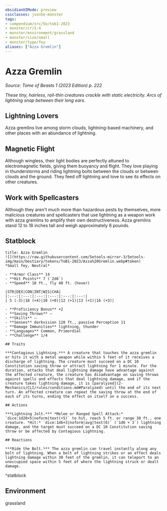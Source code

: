 ```yaml
---
obsidianUIMode: preview
cssclasses: json5e-monster
tags:
- compendium/src/5e/tob1-2023
- monster/cr/1-4
- monster/environment/grassland
- monster/size/small
- monster/type/fey
aliases: ["Azza Gremlin"]
---
```

# Azza Gremlin
*Source: Tome of Beasts 1 (2023 Edition) p. 222*  

*These tiny, hairless, rail-thin creatures crackle with static electricity. Arcs of lightning snap between their long ears.*

## Lightning Lovers

Azza gremlins live among storm clouds, lightning-based machinery, and other places with an abundance of lightning.

## Magnetic Flight

Although wingless, their light bodies are perfectly attuned to electromagnetic fields, giving them buoyancy and flight. They love playing in thunderstorms and riding lightning bolts between the clouds or between clouds and the ground. They feed off lightning and love to see its effects on other creatures.

## Work with Spellcasters

Although they aren't much more than hazardous pests by themselves, more malicious creatures and spellcasters that use lightning as a weapon work with azza gremlins to amplify their own destructiveness. Azza gremlins stand 12 to 18 inches tall and weigh approximately 8 pounds.

## Statblock

```ad-statblock
title: Azza Gremlin
![](https://raw.githubusercontent.com/5etools-mirror-3/5etools-img/main/bestiary/tokens/ToB1-2023/Azza%20Gremlin.webp#token)
*Small fey, Neutral*

- **Armor Class** 14
- **Hit Points** 7 (`2d6`)
- **Speed** 10 ft., fly 40 ft. (hover)

|STR|DEX|CON|INT|WIS|CHA|
|:---:|:---:|:---:|:---:|:---:|:---:|
| 5 (-3)|18 (+4)|10 (+0)|12 (+1)|13 (+1)|16 (+3)|

- **Proficiency Bonus** +2
- **Saving Throws** ⏤
- **Skills** ⏤
- **Senses** darkvision 120 ft., passive Perception 11
- **Damage Immunities** lightning, thunder
- **Languages** Common, Primordial
- **Challenge** 1/4

## Traits

***Contagious Lightning.*** A creature that touches the azza gremlin or hits it with a metal weapon while within 5 feet of it receives a discharge of lightning. The creature must succeed on a DC 10 Constitution saving throw or attract lightning for 1 minute. For the duration, attacks that deal lightning damage have advantage against the affected creature, the creature has disadvantage on saving throws against spells and effects that deal lightning damage, and if the creature takes lightning damage, it is [paralyzed](2-Mechanics/CLI/rules/conditions.md#Paralyzed) until the end of its next turn. An affected creature can repeat the saving throw at the end of each of its turns, ending the effect on itself on a success.

## Actions

***Lightning Jolt.*** *Melee or Ranged Spell Attack:* `dice:1d20+5|noform|text(+5)` to hit, reach 5 ft. or range 30 ft., one creature. *Hit:* `dice:1d6+3|noform|avg|text(6)` (`1d6 + 3`) lightning damage, and the target must succeed on a DC 10 Constitution saving throw or be affected by Contagious Lightning.

## Reactions

***Ride the Bolt.*** The azza gremlin can travel instantly along any bolt of lightning. When a bolt of lightning strikes or an effect deals lightning damage within 30 feet of the gremlin, it can teleport to an unoccupied space within 5 feet of where the lightning struck or dealt damage.
```
^statblock

## Environment

grassland